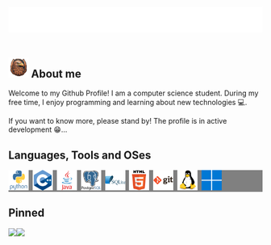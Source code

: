 <br>
<br>
<div align="center">
<img width=550 src="assets/name.png" alt="CopperEagle lettering">
<br>
<br>
</div>


## <img width=40 src="assets/custom-icon.png" alt="alternative icon"> About me

Welcome to my Github Profile! I am a computer science student. During my free time, I enjoy programming and learning about new technologies 💻. 

If you want to know more, please stand by! The profile is in active development 😁...


## Languages, Tools and OSes
<div style="background-color:grey">
 <!--Python-->
 <img src="https://github.com/devicons/devicon/blob/master/icons/python/python-original-wordmark.svg" title="Python" alt="Python" width="40" height="40"/>&nbsp;
 <!--C++-->
 <img src="https://github.com/devicons/devicon/blob/master/icons/cplusplus/cplusplus-original.svg" title="C++" alt="C++" width="40" height="40"/>&nbsp;
 <!--Java-->
 <img src="https://github.com/devicons/devicon/blob/master/icons/java/java-original-wordmark.svg" title="Java" alt="Java" width="40" height="40"/>&nbsp;
 <!--SQL-->
 <img src="https://github.com/devicons/devicon/blob/master/icons/postgresql/postgresql-original-wordmark.svg"  title="PostgreSQL" alt="PostgreSQL" width="40" height="40"/>&nbsp;
 <img src="https://github.com/devicons/devicon/blob/master/icons/sqlite/sqlite-original-wordmark.svg" title="SQLite" alt="SQLite" width="40" height="40"/>&nbsp;
 <!--HTML-->
 <img src="https://github.com/devicons/devicon/blob/master/icons/html5/html5-original-wordmark.svg" title="HTML" alt="HTML" width="40" height="40"/>&nbsp;
 <!--git-->
 <img src="https://github.com/devicons/devicon/blob/master/icons/git/git-original-wordmark.svg" title="Git" alt="Git" width="40" height="40"/>&nbsp;
 <!--Linux-->
 <img src="https://github.com/devicons/devicon/blob/master/icons/linux/linux-original.svg" title="Linux" alt="Linux" width="40" height="40"/>&nbsp;
 <!--Windows-->
 <img src="https://github.com/devicons/devicon/blob/master/icons/windows11/windows11-original.svg" title="Windows"  alt="Windows" width="40" height="40"/>&nbsp;

</div>


## Pinned

<div style="box-sizing:border-box; display: flex;">
    <a href="https://github.com/CopperEagle/WebChecks">
        <img style="height:150px;" src="https://github-readme-stats.vercel.app/api/pin/?username=CopperEagle&repo=WebChecks&theme=github_dark&description_lines_count=3">
    </a>
    <a href="https://github.com/CopperEagle/Visualplane">
        <img style="height:150px;" src="https://github-readme-stats.vercel.app/api/pin/?username=CopperEagle&repo=Visualplane&theme=github_dark&description_lines_count=3">
    </a>
</div>



<!--
**CopperEagle/CopperEagle** is a ✨ _special_ ✨ repository because its `README.md` (this file) appears on your GitHub profile.

Here are some ideas to get you started:

- 🔭 I’m currently working on ...
- 🌱 I’m currently learning ...
- 👯 I’m looking to collaborate on ...
- 🤔 I’m looking for help with ...
- 💬 Ask me about ...
- 📫 How to reach me: ...
- 😄 Pronouns: ...
- ⚡ Fun fact: ...
-->

